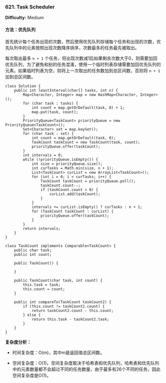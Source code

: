 ### 621. Task Scheduler

**Difficulty:** Medium

#### 方法：优先队列

首先统计每个任务出现的次数，然后使用优先队列存储每个任务和出现的次数，优先队列中的元素按照出现次数降序排序，次数最多的任务最先被取出。

每次取出最多 `n + 1` 个任务，将出现次数减1后如果剩余次数大于0，则需要加回优先队列，为了避免和别的任务混淆，使用一个临时列表存储需要加回优先队列的元素。如果临时列表为空，则将上一次取出的任务数加到总区间数，否则将 `n + 1` 加到总区间数。

```
class Solution {
    public int leastInterval(char[] tasks, int n) {
        Map<Character, Integer> map = new HashMap<Character, Integer>();
        for (char task : tasks) {
            int count = map.getOrDefault(task, 0) + 1;
            map.put(task, count);
        }
        PriorityQueue<TaskCount> priorityQueue = new PriorityQueue<TaskCount>();
        Set<Character> set = map.keySet();
        for (char task : set) {
            int count = map.getOrDefault(task, 0);
            TaskCount taskCount = new TaskCount(task, count);
            priorityQueue.offer(taskCount);
        }
        int intervals = 0;
        while (!priorityQueue.isEmpty()) {
            int size = priorityQueue.size();
            int curTasks = Math.min(size, n + 1);
            List<TaskCount> curList = new ArrayList<TaskCount>();
            for (int i = 0; i < curTasks; i++) {
                TaskCount taskCount = priorityQueue.poll();
                taskCount.count--;
                if (taskCount.count > 0) {
                    curList.add(taskCount);
                }
            }
            intervals += curList.isEmpty() ? curTasks : n + 1;
            for (TaskCount taskCount : curList) {
                priorityQueue.offer(taskCount);
            }
        }
        return intervals;
    }
}

class TaskCount implements Comparable<TaskCount> {
    public char task;
    public int count;

    public TaskCount() {
        
    }

    public TaskCount(char task, int count) {
        this.task = task;
        this.count = count;
    }

    public int compareTo(TaskCount taskCount2) {
        if (this.count != taskCount2.count) {
            return taskCount2.count - this.count;
        } else {
            return this.task - taskCount2.task;
        }
    }
}
```

**复杂度分析：**

- 时间复杂度：O(m)，其中m是返回值总区间数。

- 空间复杂度：O(1)。空间复杂度取决于哈希表和优先队列，哈希表和优先队列中的元素数量都不会超过不同的任务数量，由于最多有26个不同的任务，因此空间复杂度是O(1)。

